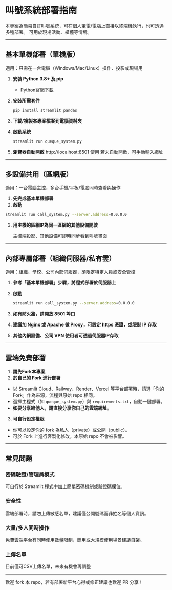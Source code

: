 # 叫號系統部署指南

本專案為簡易自訂叫號系統，可在個人筆電/電腦上直接以終端機執行，也可透過多種部署。 
可用於現場活動、櫃檯等情境。

---

##  基本單機部署（單機版）

適用：只需在一台電腦（Windows/Mac/Linux）操作、投影或現場用

1. **安裝 Python 3.8+ 及 pip**
   - [Python官網下載](https://www.python.org/downloads/)

2. **安裝所需套件**
   ```bash
   pip install streamlit pandas

3. **下載/複製本專案檔案到電腦資料夾**
4. **啟動系統**
   ```bash
   streamlit run queque_system.py

5. **瀏覽器自動開啟** http://localhost:8501 使用
   若未自動開啟，可手動輸入網址
   
---

## 多設備共用（區網版）

適用：一台電腦主控，多台手機/平板/電腦同時查看與操作

1. **先完成基本單機部署**
2. **啟動**
 ```bash
streamlit run call_system.py --server.address=0.0.0.0
```

3. **用主機的區網IP為同一區網的其他設備開啟**

   主控端投影、其他設備可即時同步看到叫號畫面
   
---

## 內部專屬部署（組織伺服器/私有雲）
適用：組織、學校、公司內部伺服器，須限定特定人員或安全管控

1. **參考「基本單機部署」步驟，將程式部署於伺服器上**

2. **啟動**
   ``` bash
   streamlit run call_system.py --server.address=0.0.0.0

   
3. **如有防火牆，請開放 8501 埠口**
4. **建議加 Nginx 或 Apache 做 Proxy，可設定 https 憑證，或限制 IP 存取**
5. **其他內網設備、公司 VPN 使用者可透過伺服器IP存取**

---

## 雲端免費部署
1. **請先Fork本專案**
2. **於自己的 Fork 進行部署**

- 以 Streamlit Cloud、Railway、Render、Vercel 等平台部署時，請選「你的 Fork」作為來源，流程與原始 repo 相同。
- 選擇主程式（如 `queque_system.py`）與 `requirements.txt`，自動一鍵部署。
- **如要分享給他人，請直接分享你自己的雲端網址。**

3. **可自行設定權限**

- 你可以設定你的 fork 為私人（private）或公開（public）。
- 可於 Fork 上進行客製化修改，本原始 repo 不會被影響。

---

## 常見問題
### 密碼驗證/管理員模式
可自行於 Streamlit 程式中加上簡單密碼機制或驗證碼欄位。

### 安全性
雲端部署時，請勿上傳敏感名單，建議僅公開號碼而非姓名等個人資訊。

### 大量/多人同時操作
免費雲端平台有同時使用數量限制，商用或大規模使用場景建議自架。

### 上傳名單
目前僅可CSV上傳名單，未來有機會再調整

---

歡迎 fork 本 repo，若有部署新平台心得或修正建議也歡迎 PR 分享！








